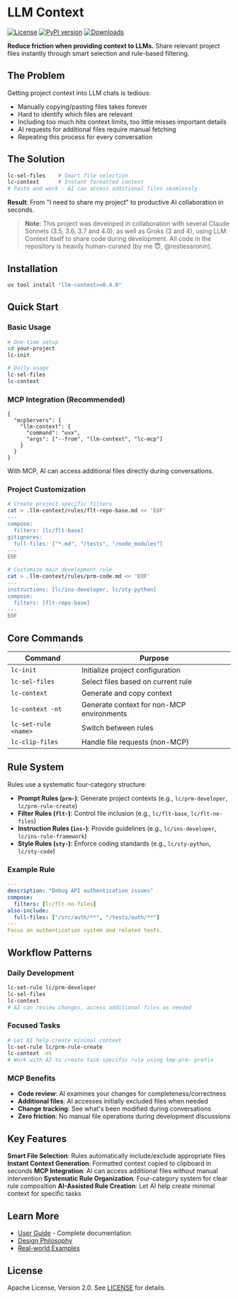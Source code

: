 # LLM Context

[![License](https://img.shields.io/badge/License-Apache%202.0-blue.svg)](https://opensource.org/licenses/Apache-2.0)
[![PyPI version](https://img.shields.io/pypi/v/llm-context.svg)](https://pypi.org/project/llm-context/)
[![Downloads](https://static.pepy.tech/badge/llm-context/week)](https://pepy.tech/project/llm-context)

**Reduce friction when providing context to LLMs.** Share relevant project files instantly through smart selection and rule-based filtering.

## The Problem

Getting project context into LLM chats is tedious:

- Manually copying/pasting files takes forever
- Hard to identify which files are relevant
- Including too much hits context limits, too little misses important details
- AI requests for additional files require manual fetching
- Repeating this process for every conversation

## The Solution

```bash
lc-sel-files    # Smart file selection
lc-context      # Instant formatted context
# Paste and work - AI can access additional files seamlessly
```

**Result**: From "I need to share my project" to productive AI collaboration in seconds.

> **Note**: This project was developed in collaboration with several Claude Sonnets (3.5, 3.6, 3.7 and 4.0), as well as Groks (3 and 4), using LLM Context itself to share code during development. All code in the repository is heavily human-curated (by me 😇, @restlessronin).

## Installation

```bash
uv tool install "llm-context>=0.4.0"
```

## Quick Start

### Basic Usage

```bash
# One-time setup
cd your-project
lc-init

# Daily usage
lc-sel-files
lc-context
```

### MCP Integration (Recommended)

```jsonc
{
  "mcpServers": {
    "llm-context": {
      "command": "uvx",
      "args": ["--from", "llm-context", "lc-mcp"]
    }
  }
}
```

With MCP, AI can access additional files directly during conversations.

### Project Customization

```bash
# Create project-specific filters
cat > .llm-context/rules/flt-repo-base.md << 'EOF'
---
compose:
  filters: [lc/flt-base]
gitignores:
  full-files: ["*.md", "/tests", "/node_modules"]
---
EOF

# Customize main development rule
cat > .llm-context/rules/prm-code.md << 'EOF'
---
instructions: [lc/ins-developer, lc/sty-python]
compose:
  filters: [flt-repo-base]
---
EOF
```

## Core Commands

| Command              | Purpose                                   |
| -------------------- | ----------------------------------------- |
| `lc-init`            | Initialize project configuration          |
| `lc-sel-files`       | Select files based on current rule        |
| `lc-context`         | Generate and copy context                 |
| `lc-context -nt`     | Generate context for non-MCP environments |
| `lc-set-rule <name>` | Switch between rules                      |
| `lc-clip-files`      | Handle file requests (non-MCP)            |

## Rule System

Rules use a systematic four-category structure:

- **Prompt Rules (`prm-`)**: Generate project contexts (e.g., `lc/prm-developer`, `lc/prm-rule-create`)
- **Filter Rules (`flt-`)**: Control file inclusion (e.g., `lc/flt-base`, `lc/flt-no-files`)
- **Instruction Rules (`ins-`)**: Provide guidelines (e.g., `lc/ins-developer`, `lc/ins-rule-framework`)
- **Style Rules (`sty-`)**: Enforce coding standards (e.g., `lc/sty-python`, `lc/sty-code`)

### Example Rule

```yaml
---
description: "Debug API authentication issues"
compose:
  filters: [lc/flt-no-files]
also-include:
  full-files: ["/src/auth/**", "/tests/auth/**"]
---
Focus on authentication system and related tests.
```

## Workflow Patterns

### Daily Development

```bash
lc-set-rule lc/prm-developer
lc-sel-files
lc-context
# AI can review changes, access additional files as needed
```

### Focused Tasks

```bash
# Let AI help create minimal context
lc-set-rule lc/prm-rule-create
lc-context -nt
# Work with AI to create task-specific rule using tmp-prm- prefix
```

### MCP Benefits

- **Code review**: AI examines your changes for completeness/correctness
- **Additional files**: AI accesses initially excluded files when needed
- **Change tracking**: See what's been modified during conversations
- **Zero friction**: No manual file operations during development discussions

## Key Features

**Smart File Selection**: Rules automatically include/exclude appropriate files
**Instant Context Generation**: Formatted context copied to clipboard in seconds
**MCP Integration**: AI can access additional files without manual intervention
**Systematic Rule Organization**: Four-category system for clear rule composition
**AI-Assisted Rule Creation**: Let AI help create minimal context for specific tasks

## Learn More

- [User Guide](docs/user-guide.md) - Complete documentation
- [Design Philosophy](https://www.cyberchitta.cc/articles/llm-ctx-why.html)
- [Real-world Examples](https://www.cyberchitta.cc/articles/full-context-magic.html)

## License

Apache License, Version 2.0. See [LICENSE](LICENSE) for details.

